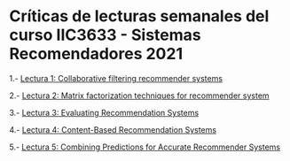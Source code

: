 # Críticas de lecturas semanales del curso IIC3633 - Sistemas Recomendadores 2021

1.- [Lectura 1: Collaborative filtering recommender systems](https://github.com/jdiazram/lecturasIIC3633-2021/blob/main/lectura1-1.md)

2.- [Lectura 2: Matrix factorization techniques for recommender system](https://github.com/jdiazram/lecturasIIC3633-2021/blob/main/lectura2-1.md)

3.- [Lectura 3: Evaluating Recommendation Systems](https://github.com/jdiazram/lecturasIIC3633-2021/blob/main/lectura3-1.md)

4.- [Lectura 4: Content-Based Recommendation Systems](https://github.com/jdiazram/lecturasIIC3633-2021/blob/main/lectura4-1.md)

5.- [Lectura 5: Combining Predictions for Accurate Recommender Systems](https://github.com/jdiazram/lecturasIIC3633-2021/blob/main/lectura5-1.md)
